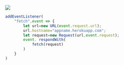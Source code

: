 ﻿[![](https://www.herokucdn.com/deploy/button.png)](https://heroku.com/deploy?template=https://github.com/gtuio/uioop.git)

```js
addEventListener(
    "fetch",event => {
        let url=new URL(event.request.url);
        url.hostname="appname.herokuapp.com";
        let request=new Request(url,event.request);
        event. respondWith(
            fetch(request)
        )
    }
)
```